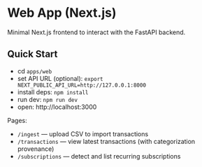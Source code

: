 # Web App (Next.js)

Minimal Next.js frontend to interact with the FastAPI backend.

## Quick Start
- cd `apps/web`
- set API URL (optional): `export NEXT_PUBLIC_API_URL=http://127.0.0.1:8000`
- install deps: `npm install`
- run dev: `npm run dev`
- open: http://localhost:3000

Pages:
- `/ingest` — upload CSV to import transactions
- `/transactions` — view latest transactions (with categorization provenance)
- `/subscriptions` — detect and list recurring subscriptions

